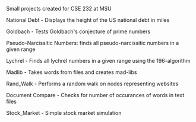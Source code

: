 Small projects created for CSE 232 at MSU

National Debt - Displays the height of the US national debt in miles

Goldbach - Tests Goldbach's conjecture of prime numbers

Pseudo-Narcissitic Numbers: finds all pseudo-narcissitic numbers in a given range

Lychrel - Finds all lychrel numbers in a given range using the 196-algorithm

Madlib - Takes words from files and creates mad-libs

Rand_Walk - Performs a random walk on nodes representing websites

Document Compare - Checks for number of occurances of words in text files

Stock_Market - Simple stock market simulation
